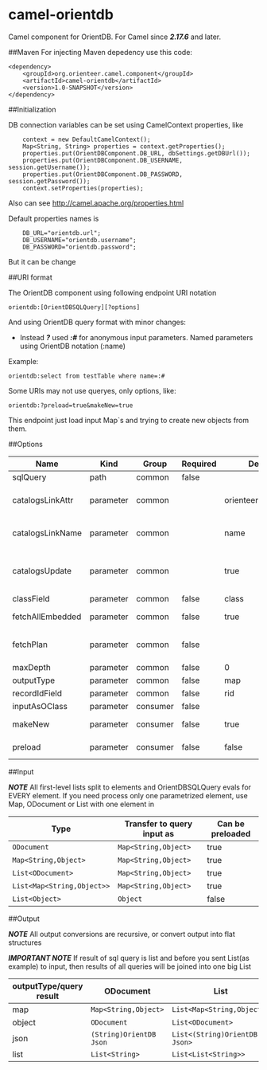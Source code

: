 # camel-orientdb
Camel component for OrientDB. For Camel since ***2.17.6*** and later.


##Maven
For injecting Maven depedency use this code:

```
<dependency>
	<groupId>org.orienteer.camel.component</groupId>
	<artifactId>camel-orientdb</artifactId>
	<version>1.0-SNAPSHOT</version>
</dependency>
```

##Initialization

DB connection variables can be set using CamelContext properties, like 
```
	context = new DefaultCamelContext();
	Map<String, String> properties = context.getProperties();
	properties.put(OrientDBComponent.DB_URL, dbSettings.getDBUrl());
	properties.put(OrientDBComponent.DB_USERNAME, session.getUsername());
	properties.put(OrientDBComponent.DB_PASSWORD, session.getPassword());
	context.setProperties(properties);
```

Also can see http://camel.apache.org/properties.html

Default properties names is

```
	DB_URL="orientdb.url"; 
	DB_USERNAME="orientdb.username"; 
	DB_PASSWORD="orientdb.password"; 
```
 
But it can be change


##URI format

The OrientDB component using following endpoint URI notation

```
orientdb:[OrientDBSQLQuery][?options]
```

And using OrientDB query format with minor changes:

- Instead ***?***  used ***:#*** for anonymous input parameters. Named parameters using OrientDB notation (:name) 

Example:
```
orientdb:select from testTable where name=:# 
```

Some URIs may not use queryes, only options, like: 

```
orientdb:?preload=true&makeNew=true 
```

This endpoint just load input Map`s and trying to create new objects from them.

##Options

|Name 	|Kind 	|Group 	|Required 	|Default 	|Type 	|Enum 	|Description|
|---|---|---|---|---|---|---|---|
|sqlQuery| 	path 	|common 	|false 		| |java.lang.String | 		|Sets the query to execute
|catalogsLinkAttr| 	parameter| 	common| 	|	orienteer.prop.name| 	java.lang.String |		|Name of your custom attribute, linked to catalog class and containing name of field in this class, associated to name of element of this class
|catalogsLinkName| 	parameter| 	common| 	|	name| 	java.lang.String| 		|If you not use "catalogsLinkAttr", you can set field name of "name" element in catalogs class directly here
|catalogsUpdate| 	parameter| 	common| 	|	true| 	boolean| 		|If you set "catalogsLinkAttr" or "catalogsLinkName", catalogs may be autoupdated, if "catalogsUpdate" = true. If is that - in catalogs classes may be created empty elements with new "name" field values.
|classField 	|parameter 	|common|false  		|class 	|java.lang.String | 		|Your "@class" renamed to classField value
|fetchAllEmbedded 	|parameter 	|common|false  		|true 	|boolean | 		|Fetch all embedded(not linked) objects, ignore "maxDepth". Only for "map" type.
|fetchPlan 	|parameter 	|common|false  			| |java.lang.String | 		|Set fetch plan (view OrientDB documentation, like http://orientdb.com/docs/2.0/orientdb.wiki/Fetching-Strategies.html)
|maxDepth 	|parameter 	|common|false 		|0 	|int | 		|Max fetch depth. Only for "map" type
|outputType 	|parameter 	|common|false  		|map 	|org.orienteer.camel.component.OrientDBCamelDataType |map/object/json/list 	|Output data type of single row.
|recordIdField 	|parameter 	|common|false 		|rid 	|java.lang.String 		| |Your "@rid" renamed to recordIdField value
|inputAsOClass 	|parameter 	|consumer|false 		| |java.lang.String 		| |Rewrite "@class" field value in root document(s)
|makeNew 	|parameter 	|consumer|false  		|true 	|boolean 		| |Clear ODocuments RID`s in PRELOAD phase BEFORE save.Works only if ***preload=true***
|preload 	|parameter 	|consumer|false 		|false 	|boolean 		| |Trying to save ODocument from input data BEFORE query


##Input

***NOTE*** All first-level lists split to elements and OrientDBSQLQuery evals for EVERY element. If you need process only one parametrized element, use Map, ODocument or List<List> with one element in

|Type|Transfer to query input as|Can be preloaded|
|---|---|---|
|`ODocument`|`Map<String,Object>`|true
|`Map<String,Object>`|`Map<String,Object>`|true
|`List<ODocument>`|`Map<String,Object>`|true
|`List<Map<String,Object>>`|`Map<String,Object>`|true
|`List<Object>`|`Object`|false

##Output

***NOTE***  All output conversions are recursive, or convert output into flat structures

***IMPORTANT NOTE***  If result of sql query is list and before you sent List<ODocument>(as example) to input, then results of all queries will be joined into one big List  

|outputType/query result|ODocument|List<ODocument>|Object|
|---|---|---|---|
|map|`Map<String,Object>`|`List<Map<String,Object>>`|Object
|object|`ODocument`|`List<ODocument>`|Object
|json|`(String)OrientDB Json`|`List<(String)OrientDB Json>`|Object
|list|`List<String>`|`List<List<String>>`|Object








